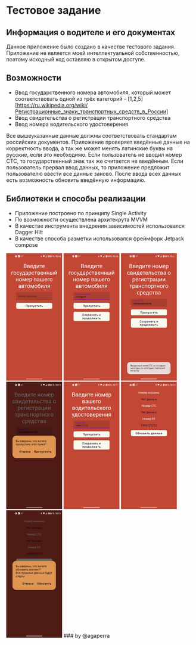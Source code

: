 # Тестовое задание

## Информация о водителе и его документах

Данное приложение было создано в качестве тестового задания. 
Приложение не является моей интеллектуальной собственностью, поэтому исходный код оставляю в открытом доступе.

## Возможности

- Ввод государственного номера автомобиля, который может соответствовать одной из трёх категорий - [1,2,5][https://ru.wikipedia.org/wiki/Регистрационные_знаки_транспортных_средств_в_России]
- Ввод свидетельства о регистрации транспортного средства
- Ввод номера водительского удостоверения

Все вышеуказанные данные должны соответствовать стандартам российских документов. 
Приложение проверяет введённые данные на корректность ввода, а так же может менять латинские буквы на русские, если это необходимо.
Если пользователь не вводил номер СТС, то государственный знак так же считается не введённым.
Если пользователь прервал ввод данных, то приложение предложит пользователю ввести все данные заново.
После ввода всех данных есть возможность обновить введённую информацию.

## Библиотеки и способы реализации

- Приложение построено по принципу Single Activity
- По возможности осуществлена архитекрута MVVM
- В качестве инструмента внедрения зависимостей использовался Dagger Hilt
- В качестве способа разметки использовался фреймфорк Jetpack compose

<img src="https://github.com/agaperra/driver_s_info/blob/master/images/1.jpg" width="150" />
<img src="https://github.com/agaperra/driver_s_info/blob/master/images/2.jpg" width="150" />
<img src="https://github.com/agaperra/driver_s_info/blob/master/images/3.jpg" width="150" />
<img src="https://github.com/agaperra/driver_s_info/blob/master/images/4.jpg" width="150" />
<img src="https://github.com/agaperra/driver_s_info/blob/master/images/5.jpg" width="150" />
<img src="https://github.com/agaperra/driver_s_info/blob/master/images/6.jpg" width="150" />
<img src="https://github.com/agaperra/driver_s_info/blob/master/images/7.jpg" width="150" />
### by @agaperra